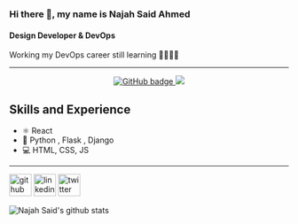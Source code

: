 ### Hi there 👋, my name is Najah Said Ahmed
#### Design  Developer & DevOps 
Working my DevOps career still learning 👊👊👊👊



---
<p align="center">
  <a href="https://github.com/najah-ahmed?tab=followers">
    <img src="https://img.shields.io/github/followers/najah-ahmed?label=Followers&logo=GitHub&style=for-the-badge" alt="GitHub badge" />
  </a>
  <a href="http://twitter.com/NajjahSaid">
    <img src="https://img.shields.io/twitter/follow/NajjahSaid?label=Twitter&logo=twitter&style=for-the-badge" />
  </a>
<!--   <img src="https://github-readme-streak-stats.herokuapp.com/?user=najah-ahmed" align="center" width="40%"/> <a href="https://discord.com/invite/jZQs6Wu">
    <img src="https://img.shields.io/discord/699608417039286293?logo=discord&style=for-the-badge" />
  </a> -->
<!--   <a href="http://youtube.com/eddiejaoude?sub_confirmation=1">
    <img src="https://img.shields.io/youtube/views/2IzRSHT5Hw8?label=YouTube&logo=YouTube&style=for-the-badge" />
  </a> -->
</p>





## Skills and Experience
* ⚛ React
* 📱  Python , Flask , Django
* 💻 HTML, CSS, JS

---

[<img src='https://cdn.jsdelivr.net/npm/simple-icons@3.0.1/icons/github.svg' alt='github' height='40'>](https://github.com/Najah-Ahmed/)  [<img src='https://cdn.jsdelivr.net/npm/simple-icons@3.0.1/icons/linkedin.svg' alt='linkedin' height='40'>](https://www.linkedin.com/in/najah-ahmed-3a74b5192/)  [<img src='https://cdn.jsdelivr.net/npm/simple-icons@3.0.1/icons/twitter.svg' alt='twitter' height='40'>](https://twitter.com/NajjahSaid)   



![Najah Said's github stats](https://github-readme-stats.vercel.app/api?username=najah-ahmed&show_icons=true&theme=dracula)
